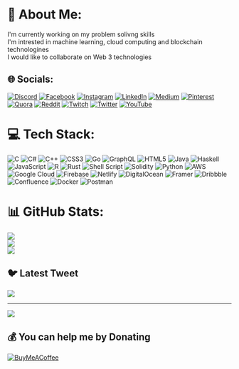 # 💫 About Me:
I'm currently working on my problem solivng skills<br>I'm intrested in machine learning, cloud computing and blockchain technologines<br>I would like to collaborate on Web 3 technologies<br>


## 🌐 Socials:
[![Discord](https://img.shields.io/badge/Discord-%237289DA.svg?logo=discord&logoColor=white)](https://discord.gg/KillMonger#9003) [![Facebook](https://img.shields.io/badge/Facebook-%231877F2.svg?logo=Facebook&logoColor=white)](https://facebook.com/nastymann) [![Instagram](https://img.shields.io/badge/Instagram-%23E4405F.svg?logo=Instagram&logoColor=white)](https://instagram.com/_manvendrasingh.rajawxt) [![LinkedIn](https://img.shields.io/badge/LinkedIn-%230077B5.svg?logo=linkedin&logoColor=white)](https://linkedin.com/in/manvendrar) [![Medium](https://img.shields.io/badge/Medium-12100E?logo=medium&logoColor=white)](https://medium.com/@mzealpro) [![Pinterest](https://img.shields.io/badge/Pinterest-%23E60023.svg?logo=Pinterest&logoColor=white)](https://pinterest.com/mzealpro) [![Quora](https://img.shields.io/badge/Quora-%23B92B27.svg?logo=Quora&logoColor=white)](https://quora.com/profile/manvendra-singh-rajawat-4) [![Reddit](https://img.shields.io/badge/Reddit-%23FF4500.svg?logo=Reddit&logoColor=white)](https://reddit.com/user/Manvendra2000) [![Twitch](https://img.shields.io/badge/Twitch-%239146FF.svg?logo=Twitch&logoColor=white)](https://twitch.tv/mavericks2000) [![Twitter](https://img.shields.io/badge/Twitter-%231DA1F2.svg?logo=Twitter&logoColor=white)](https://twitter.com/manvenra633513590) [![YouTube](https://img.shields.io/badge/YouTube-%23FF0000.svg?logo=YouTube&logoColor=white)](https://youtube.com/@mavendra7838) 

# 💻 Tech Stack:
![C](https://img.shields.io/badge/c-%2300599C.svg?style=for-the-badge&logo=c&logoColor=white) ![C#](https://img.shields.io/badge/c%23-%23239120.svg?style=for-the-badge&logo=c-sharp&logoColor=white) ![C++](https://img.shields.io/badge/c++-%2300599C.svg?style=for-the-badge&logo=c%2B%2B&logoColor=white) ![CSS3](https://img.shields.io/badge/css3-%231572B6.svg?style=for-the-badge&logo=css3&logoColor=white) ![Go](https://img.shields.io/badge/go-%2300ADD8.svg?style=for-the-badge&logo=go&logoColor=white) ![GraphQL](https://img.shields.io/badge/-GraphQL-E10098?style=for-the-badge&logo=graphql&logoColor=white) ![HTML5](https://img.shields.io/badge/html5-%23E34F26.svg?style=for-the-badge&logo=html5&logoColor=white) ![Java](https://img.shields.io/badge/java-%23ED8B00.svg?style=for-the-badge&logo=java&logoColor=white) ![Haskell](https://img.shields.io/badge/Haskell-5e5086?style=for-the-badge&logo=haskell&logoColor=white) ![JavaScript](https://img.shields.io/badge/javascript-%23323330.svg?style=for-the-badge&logo=javascript&logoColor=%23F7DF1E) ![R](https://img.shields.io/badge/r-%23276DC3.svg?style=for-the-badge&logo=r&logoColor=white) ![Rust](https://img.shields.io/badge/rust-%23000000.svg?style=for-the-badge&logo=rust&logoColor=white) ![Shell Script](https://img.shields.io/badge/shell_script-%23121011.svg?style=for-the-badge&logo=gnu-bash&logoColor=white) ![Solidity](https://img.shields.io/badge/Solidity-%23363636.svg?style=for-the-badge&logo=solidity&logoColor=white) ![Python](https://img.shields.io/badge/python-3670A0?style=for-the-badge&logo=python&logoColor=ffdd54) ![AWS](https://img.shields.io/badge/AWS-%23FF9900.svg?style=for-the-badge&logo=amazon-aws&logoColor=white) ![Google Cloud](https://img.shields.io/badge/Google%20Cloud-%234285F4.svg?style=for-the-badge&logo=google-cloud&logoColor=white) ![Firebase](https://img.shields.io/badge/firebase-%23039BE5.svg?style=for-the-badge&logo=firebase) ![Netlify](https://img.shields.io/badge/netlify-%23000000.svg?style=for-the-badge&logo=netlify&logoColor=#00C7B7) ![DigitalOcean](https://img.shields.io/badge/DigitalOcean-%230167ff.svg?style=for-the-badge&logo=digitalOcean&logoColor=white) ![Framer](https://img.shields.io/badge/Framer-black?style=for-the-badge&logo=framer&logoColor=blue) ![Dribbble](https://img.shields.io/badge/Dribbble-EA4C89?style=for-the-badge&logo=dribbble&logoColor=white) ![Confluence](https://img.shields.io/badge/confluence-%23172BF4.svg?style=for-the-badge&logo=confluence&logoColor=white) ![Docker](https://img.shields.io/badge/docker-%230db7ed.svg?style=for-the-badge&logo=docker&logoColor=white) ![Postman](https://img.shields.io/badge/Postman-FF6C37?style=for-the-badge&logo=postman&logoColor=white)
# 📊 GitHub Stats:
![](https://github-readme-stats.vercel.app/api?username=Manvendra2000&theme=dark&hide_border=false&include_all_commits=false&count_private=false)<br/>
![](https://github-readme-streak-stats.herokuapp.com/?user=Manvendra2000&theme=dark&hide_border=false)<br/>
![](https://github-readme-stats.vercel.app/api/top-langs/?username=Manvendra2000&theme=dark&hide_border=false&include_all_commits=false&count_private=false&layout=compact)

## 🐦 Latest Tweet
[![](https://gtce.itsvg.in/api?username=Manvend63513590)](https://github.com/VishwaGauravIn/github-twitter-card-embed)

---
[![](https://visitcount.itsvg.in/api?id=Manvendra2000&icon=0&color=0)](https://visitcount.itsvg.in)

  ## 💰 You can help me by Donating
  [![BuyMeACoffee](https://img.shields.io/badge/Buy%20Me%20a%20Coffee-ffdd00?style=for-the-badge&logo=buy-me-a-coffee&logoColor=black)](https://buymeacoffee.com/maanvendra) 

  
<!-- Proudly created with GPRM ( https://gprm.itsvg.in ) -->
